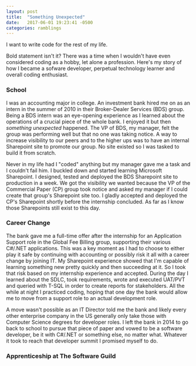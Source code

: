 ```yaml
---
layout: post
title:  "Something Unexpected"
date:   2017-06-01 19:23:41 -0500
categories: ramblings
---
```


I want to write code for the rest of my life.

Bold statement isn't it? There was a time when I wouldn't have even considered coding as a hobby, let alone a profession. Here's my story of how I became a sofware developer, perpetual technology learner and overall coding enthusiast.

### School

I was an accounting major in college. An investment bank hired me on as an intern in the summer of 2010 in their Broker-Dealer Services (BDS) group. Being a BDS intern was an eye-opening experience as I learned about the operations of a crucial piece of the whole bank. I enjoyed it but then *something unexpected* happened. The VP of BDS, my manager, felt the group was performing well but that no one was taking notice. A way to increase visibility to our peers and to the higher ups was to have an internal Sharepoint site to promote our group. No site existed so I was tasked to build it from scratch.

Never in my life had I "coded" anything but my manager gave me a task and I couldn't fail him. I buckled down and started learning Microsoft Sharepoint. I designed, tested and deployed the BDS Sharepoint site to production in a week. We got the visibility we wanted because the VP of the Commercial Paper (CP) group took notice and asked my manager if I could create that group's Sharepoint site too. I gladly accepted and deployed the CP's Sharepoint shortly before the internship concluded. As far as I know those Sharepoints still exist to this day.

### Career Change

The bank gave me a full-time offer after the internship for an Application Support role in the Global Fee Billing group, supporting their various C#/.NET applications. This was a key moment as I had to choose to either play it safe by continuing with accounting or possibly risk it all with a career change by joining IT. My Sharepoint experience showed that I'm capable of learning something new pretty quickly and then succeeding at it. So I took that risk based on my internship experience and accepted. During the day I learned about the SDLC, took requirements, wrote and executed UAT/PVT and queried with T-SQL in order to create reports for stakeholders. All the while at night I practiced coding, hoping that one day the bank would allow me to move from a support role to an actual development role.

A move wasn't possible as an IT Director told me the bank and likely every other enterprise company in the US generally only take those with Computer Science degrees for developer roles. I left the bank in 2014 to go back to school to pursue that piece of paper and vowed to be a software developer, be it with C#/.NET or something else, no matter what. Whatever it took to reach that developer summit I promised myself to do.   

### Apprenticeship at The Software Guild

